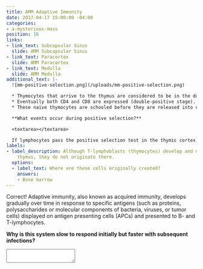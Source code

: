 ```yaml
---
title: AMM Adaptive Immunity
date: 2017-04-17 15:00:00 -04:00
categories:
- a-mysterious-mass
position: 16
links:
- link_text: Subcapsular Sinus
  slide: AMM Subcapsular Sinus
- link_text: Paracortex
  slide: AMM Paracortex
- link_text: Medulla
  slide: AMM Medulla
additional_text: |-
  ![mm-positive-selection.png](/uploads/mm-positive-selection.png)

  * Thymocytes that arrive to the thymus are considered to be in the double-negative stage and do not posses a T-cell receptor (TCR), CD4, or CD8 glycoproteins until they proliferate and begin differentiation in the cortex.
  * Eventually both CD4 and CD8 are expressed (double-positive stage).
  * These naïve thymocytes are schooled before they are released into circulation, undergoing a two-stage selection process that begins in the cortex with positive (clonal) selection.

  **What events occur during positive selection?**

  <textarea></textarea>

  If lymphocytes pass the positive selection test in the thymic cortex, they move onto their next test in the:
labels:
- label_description: Although T-lymphoblasts (thymocytes) develop and mature in the
    thymus, they do not originate there.
  options:
  - label_text: Where are these cells originally created?
    answers:
    - Bone marrow
---
```


Correct! Adaptive immunity, also known as acquired immunity, develops gradually over time in response to specific antigens (such as proteins, polysaccharides or molecular components of bacteria, viruses, or tumor cells) displayed on antigen presenting cells (APCs) and presented to B- and T-lymphocytes.

**Why is this system slow to respond initially but faster with subsequent infections?**

<textarea></textarea>
